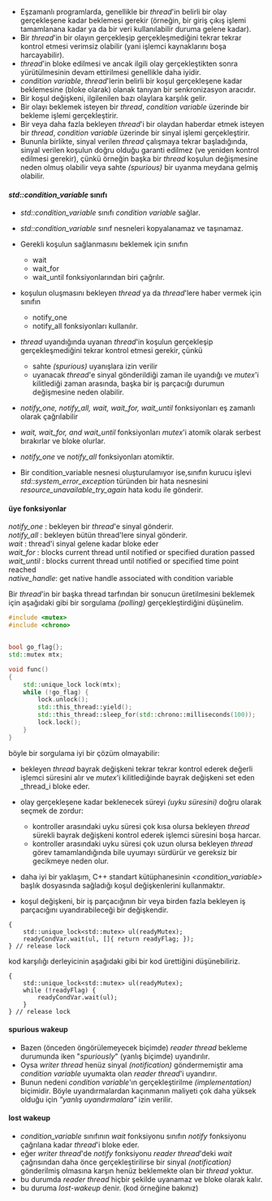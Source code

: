 + Eşzamanlı programlarda, genellikle bir _thread_'in belirli bir olay gerçekleşene kadar beklemesi gerekir (örneğin, bir giriş çıkış işlemi tamamlanana kadar ya da bir veri kullanılabilir duruma gelene kadar).
+ Bir _thread_'in bir olayın gerçekleşip gerçekleşmediğini tekrar tekrar kontrol etmesi verimsiz olabilir (yani işlemci kaynaklarını boşa harcayabilir).
+ _thread_'in bloke edilmesi ve ancak ilgili olay gerçekleştikten sonra yürütülmesinin devam ettirilmesi genellikle daha iyidir.
+ _condition variable_, _thread_'lerin belirli bir koşul gerçekleşene kadar beklemesine (bloke olarak) olanak tanıyan bir senkronizasyon aracıdır.
+ Bir koşul değişkeni, ilgilenilen bazı olaylara karşılık gelir.
+ Bir olayı beklemek isteyen bir _thread_, _condition variable_ üzerinde bir bekleme işlemi gerçekleştirir.
+ Bir veya daha fazla bekleyen _thread_'i bir olaydan haberdar etmek isteyen bir _thread_, _condition variable_ üzerinde bir sinyal işlemi gerçekleştirir.
+ Bununla birlikte, sinyal verilen _thread_ çalışmaya tekrar başladığında, sinyal verilen koşulun doğru olduğu garanti edilmez (ve yeniden kontrol edilmesi gerekir), çünkü örneğin başka bir _thread_ koşulun değişmesine neden olmuş olabilir veya sahte _(spurious)_ bir uyanma meydana gelmiş olabilir.

#### _std::condition_variable_ sınıfı
+ _std::condition_variable_ sınıfı _condition variable_ sağlar.
+ _std::condition_variable_ sınıf nesneleri kopyalanamaz ve taşınamaz.
+ Gerekli koşulun sağlanmasını beklemek için sınıfın
  - wait
  - wait_for
  - wait_until 
fonksiyonlarından biri çağrılır.

+ koşulun oluşmasını bekleyen _thread_ ya da _thread_'lere haber vermek için sınıfın
  - notify_one
  - notify_all 
fonksiyonları kullanılır.

+ _thread_ uyandığında uyanan _thread_'in koşulun gerçekleşip gerçekleşmediğini tekrar kontrol etmesi gerekir, çünkü
  - sahte _(spurious)_ uyanışlara izin verilir
  - uyanacak _thread_'e sinyal gönderildiği zaman ile uyandığı ve _mutex_'i kilitlediği zaman arasında, başka bir iş parçacığı durumun değişmesine neden olabilir.
+ _notify_one, notify_all, wait, wait_for, wait_until_ fonksiyonları eş zamanlı olarak çağrılabilir
+ _wait, wait_for, and wait_until_ fonksiyonları _mutex_'i atomik olarak serbest bırakırlar ve bloke olurlar.
+ _notify_one_ ve _notify_all_ fonksiyonları atomiktir.
+ Bir condition_variable nesnesi oluşturulamıyor ise,sınıfın kurucu işlevi _std::system_error_exception_ türünden bir hata nesnesini _resource_unavailable_try_again_ hata kodu ile gönderir.


#### üye fonksiyonlar

_notify_one_ : bekleyen bir _thread_'e sinyal gönderir. <br>
_notify_all_ : bekleyen bütün thread'lere sinyal gönderir. <br>
_wait_ : thread'i sinyal gelene kadar bloke eder <br>
_wait_for_ : blocks current thread until notified or specified duration passed<br>
_wait_until_ : blocks current thread until notified or specified time point reached<br>
_native_handle_: get native handle associated with condition variable<br>

Bir _thread_'in bir başka thread tarfından bir sonucun üretilmesini beklemek için aşağıdaki gibi bir sorgulama _(polling)_ gerçekleştirdiğini düşünelim.

```cpp
#include <mutex>
#include <chrono>


bool go_flag{};
std::mutex mtx;

void func()
{
	std::unique_lock lock(mtx);
	while (!go_flag) {
		lock.unlock();
		std::this_thread::yield(); 
		std::this_thread::sleep_for(std::chrono::milliseconds(100));
		lock.lock();
	}
}
```
böyle bir sorgulama iyi bir çözüm olmayabilir:

+ bekleyen _thread_ bayrak değişkeni tekrar tekrar kontrol ederek değerli işlemci süresini alır ve _mutex_'i kilitlediğinde bayrak değişkeni set eden _thread_i bloke eder. 
+ olay gerçekleşene kadar beklenecek süreyi _(uyku süresini)_ doğru olarak seçmek de zordur: 
  + kontroller arasındaki uyku süresi çok kısa olursa bekleyen _thread_ sürekli bayrak değişkeni kontrol ederek işlemci süresini boşa harcar.
  + kontroller arasındaki uyku süresi çok uzun olursa bekleyen _thread_ görev tamamlandığında bile uyumayı sürdürür ve gereksiz bir gecikmeye neden olur.

+ daha iyi bir yaklaşım, C++ standart kütüphanesinin _<condition_variable>_  başlık dosyasında  sağladığı koşul değişkenlerini kullanmaktır. 
+ koşul değişkeni, bir iş parçacığının bir veya birden fazla bekleyen iş parçacığını uyandırabileceği bir değişkendir.

```
{
	std::unique_lock<std::mutex> ul(readyMutex);
	readyCondVar.wait(ul, []{ return readyFlag; });
} // release lock
```
kod karşılığı derleyicinin aşağıdaki gibi bir kod ürettiğini düşünebiliriz.
```
{
	std::unique_lock<std::mutex> ul(readyMutex);
	while (!readyFlag) {
		readyCondVar.wait(ul);
	}
} // release lock
```

#### spurious wakeup

+ Bazen (önceden öngörülemeyecek biçimde) _reader thread_ bekleme durumunda iken "_spuriously_" (yanlış biçimde) uyandırılır.
+ Oysa _writer thread_ henüz sinyal _(notification)_ göndermemiştir ama _condition variable_ uyumakta olan _reader thread_'i uyandırır.
+ Bunun nedeni _condition variable_'ın gerçekleştirilme _(implementation)_ biçimidir. Böyle uyandırmalardan kaçınmanın maliyeti çok daha yüksek olduğu için _"yanlış uyandırmalara"_ izin verilir.

#### lost wakeup

+ _condition_variable_ sınıfının _wait_ fonksiyonu sınıfın _notify_ fonksiyonu çağrılana kadar _thread_'i bloke eder.
+ eğer _writer thread_'de _notify_ fonksiyonu _reader thread_'deki _wait_ çağrısından daha önce gerçekleştirilirse bir sinyal _(notification)_ gönderilmiş olmasına karşın henüz beklemekte olan bir _thread_ yoktur.
+ bu durumda _reader thread_ hiçbir şekilde uyanamaz ve bloke olarak kalır.
+ bu duruma _lost-wakeup_ denir. (kod örneğine bakınız)
